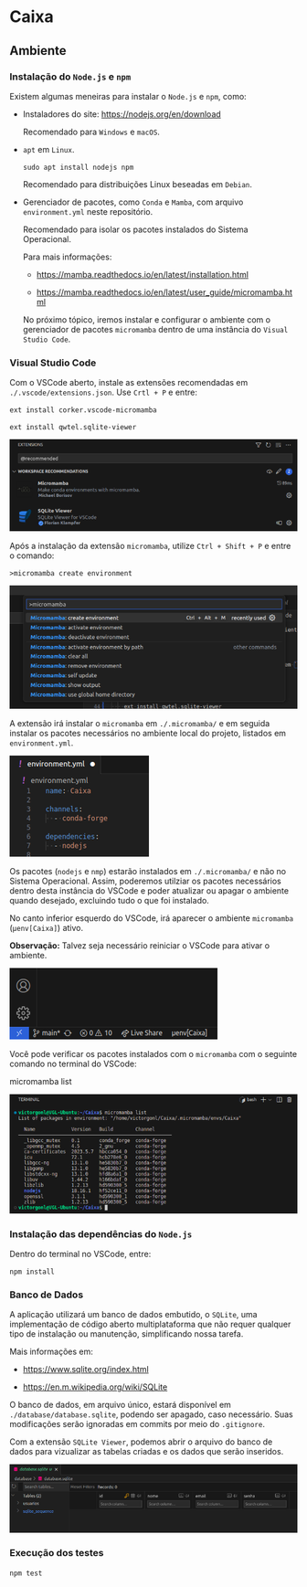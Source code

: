 # Caixa

## Ambiente

### Instalação do `Node.js` e `npm`

Existem algumas meneiras para instalar o `Node.js` e `npm`, como:

- Instaladores do site: https://nodejs.org/en/download

  Recomendado para `Windows` e `macOS`.

- `apt` em `Linux`.

      sudo apt install nodejs npm

  Recomendado para distribuições Linux beseadas em `Debian`.

- Gerenciador de pacotes, como `Conda` e `Mamba`, com arquivo `environment.yml` neste repositório.

  Recomendado para isolar os pacotes instalados do Sistema Operacional.

  Para mais informações:

    - https://mamba.readthedocs.io/en/latest/installation.html

    - https://mamba.readthedocs.io/en/latest/user_guide/micromamba.html

  No próximo tópico, iremos instalar e configurar o ambiente com o gerenciador de pacotes `micromamba` dentro de uma instância do `Visual Studio Code`.

### Visual Studio Code

Com o VSCode aberto, instale as extensões recomendadas em `./.vscode/extensions.json`. Use `Crtl + P` e entre:

    ext install corker.vscode-micromamba

  <p></p>

    ext install qwtel.sqlite-viewer

<img src="./images/extensions.png">

Após a instalação da extensão `micromamba`, utilize `Ctrl + Shift + P` e entre o comando:

    >micromamba create environment

<img src="./images/create_environment.png">

A extensão irá instalar o `micromamba` em `./.micromamba/` e em seguida instalar os pacotes necessários no ambiente local do projeto, listados em `environment.yml`.

<img src="./images/environment.png">

Os pacotes (`nodejs` e `nmp`) estarão instalados em `./.micromamba/` e não no Sistema Operacional. Assim, poderemos utilziar os pacotes necessários dentro desta instância do VSCode e poder atualizar ou apagar o ambiente quando desejado, excluindo tudo o que foi instalado.

No canto inferior esquerdo do VSCode, irá aparecer o ambiente `micromamba` (`μenv[Caixa]`) ativo.

**Observação:** Talvez seja necessário reiniciar o VSCode para ativar o ambiente.

<img src="./images/micromamba.png">

Você pode verificar os pacotes instalados com o `micromamba` com o seguinte comando no terminal do VSCode:

  micromamba list

<img src="./images/micromamba_list.png">

### Instalação das dependências do `Node.js`

Dentro do terminal no VSCode, entre:

    npm install

### Banco de Dados

A aplicação utilizará um banco de dados embutido, o `SQLite`, uma implementação de código aberto multiplataforma que não requer qualquer tipo de instalação ou manutenção, simplificando nossa tarefa.

Mais informações em:

- https://www.sqlite.org/index.html

- https://en.m.wikipedia.org/wiki/SQLite

O banco de dados, em arquivo único, estará disponível em `./database/database.sqlite`, podendo ser apagado, caso necessário. Suas modificações serão ignoradas em commits por meio do `.gitignore`.

Com a extensão `SQLite Viewer`, podemos abrir o arquivo do banco de dados para vizualizar as tabelas criadas e os dados que serão inseridos.

<img src="./images/database.png">

### Execução dos testes

    npm test